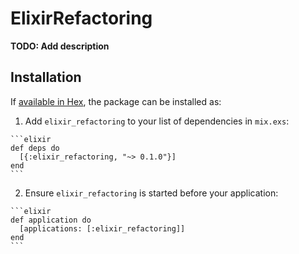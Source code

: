 # ElixirRefactoring

**TODO: Add description**

## Installation

If [available in Hex](https://hex.pm/docs/publish), the package can be installed as:

  1. Add `elixir_refactoring` to your list of dependencies in `mix.exs`:

    ```elixir
    def deps do
      [{:elixir_refactoring, "~> 0.1.0"}]
    end
    ```

  2. Ensure `elixir_refactoring` is started before your application:

    ```elixir
    def application do
      [applications: [:elixir_refactoring]]
    end
    ```

